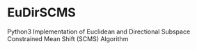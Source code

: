 # EuDirSCMS
Python3 Implementation of Euclidean and Directional Subspace Constrained Mean Shift (SCMS) Algorithm
